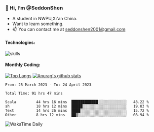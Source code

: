 ### 👋 Hi, I’m @SeddonShen
- A student in NWPU,Xi'an China.
- Want to learn something.
- 📫 You can contact me at seddonshen2001@gmail.com

#### Technologies:

![skills](https://skillicons.dev/icons?i=scala,js,html,css,bootstrap,jquery,c,cpp,cloudflare,django,docker,flask,git,github,githubactions,linux,latex,mysql,nodejs,ps,php,pr,py,raspberrypi,redis,unreal,v,vscode,vue,bash)

#### Monthly Coding:
[![Top Langs](https://github-readme-stats.vercel.app/api/top-langs?username=seddonshen&show_icons=true&locale=en&layout=compact&hide=html&langs_count=8)](https://github.com/SeddonShen/)
[![Anurag's github stats](https://github-readme-stats.vercel.app/api?username=SeddonShen&count_private=true&show_icons=true)](https://github.com/anuraghazra/github-readme-stats)
<!--START_SECTION:waka-->

```text
From: 25 March 2023 - To: 24 April 2023

Total Time: 91 hrs 47 mins

Scala         44 hrs 16 mins  ████████████░░░░░░░░░░░░░   48.22 %
sh            18 hrs 12 mins  █████░░░░░░░░░░░░░░░░░░░░   19.83 %
Text          14 hrs 26 mins  ████░░░░░░░░░░░░░░░░░░░░░   15.72 %
Other         8 hrs 12 mins   ██▒░░░░░░░░░░░░░░░░░░░░░░   08.94 %
```

<!--END_SECTION:waka-->

![WakaTime Daily](https://wakatime.com/share/@seddon2001/61a7e342-5f12-4fea-bf92-1fac161e97d6.svg)
<!---
SeddonShen/SeddonShen is a ✨ special ✨ repository because its `README.md` (this file) appears on your GitHub profile.
You can click the Preview link to take a look at your changes.
--->
